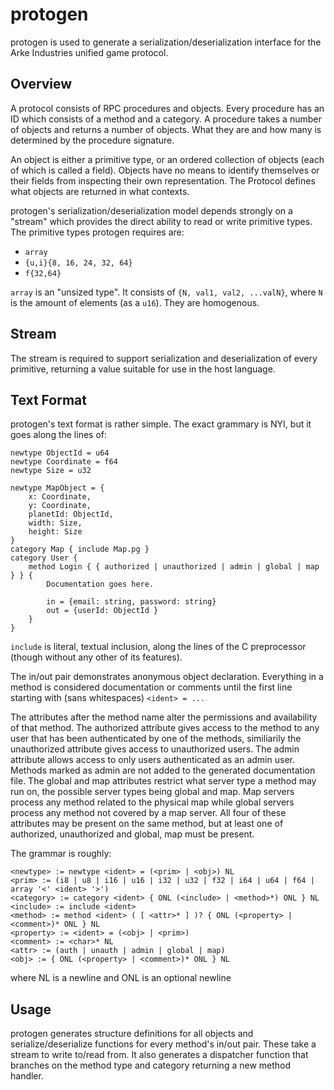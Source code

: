 protogen
========

protogen is used to generate a serialization/deserialization interface for the
Arke Industries unified game protocol.

Overview
--------

A protocol consists of RPC procedures and objects. Every procedure has an ID
which consists of a method and a category. A procedure takes a number of
objects and returns a number of objects. What they are and how many is
determined by the procedure signature.

An object is either a primitive type, or an ordered collection of objects
(each of which is called a field).  Objects have no means to identify
themselves or their fields from inspecting their own representation. The
Protocol defines what objects are returned in what contexts.

protogen's serialization/deserialization model depends strongly on a "stream"
which provides the direct ability to read or write primitive types. The
primitive types protogen requires are:

- `array`
- `{u,i}{8, 16, 24, 32, 64}`
- `f{32,64}`

`array` is an "unsized type". It consists of `{N, val1, val2, ...valN}`, where
`N` is the amount of elements (as a `u16`). They are homogenous.

Stream
------

The stream is required to support serialization and deserialization of every
primitive, returning a value suitable for use in the host language.

Text Format
-----------

protogen's text format is rather simple. The exact grammary is NYI, but it
goes along the lines of:

```
newtype ObjectId = u64
newtype Coordinate = f64
newtype Size = u32

newtype MapObject = {
	x: Coordinate,
	y: Coordinate,
	planetId: ObjectId,
	width: Size,
	height: Size
}
category Map { include Map.pg }
category User {
	method Login { { authorized | unauthorized | admin | global | map } } {
		Documentation goes here.

		in = {email: string, password: string}
		out = {userId: ObjectId }
	}
}
```

`include` is literal, textual inclusion, along the lines of the C preprocessor
(though without any other of its features).

The in/out pair demonstrates anonymous object declaration. Everything in a
method is considered documentation or comments until the first line starting
with (sans whitespaces) `<ident> = ...`

The attributes after the method name alter the permissions and availability of that method.
The authorized attribute gives access to the method to any user that has been authenticated
by one of the methods, similiarily the unauthorized attribute gives access to unauthorized 
users. The admin attribute allows access to only users authenticated as an admin user.
Methods marked as admin are not added to the generated documentation file. The global and map 
attributes restrict what server type a method may run on, the possible server types being 
global and map. Map servers process any method related to the physical map while global servers 
process any method not covered by a map server. All four of these attributes may be present on 
the same method, but at least one of authorized, unauthorized and global, map must be present.

The grammar is roughly:

```
<newtype> := newtype <ident> = (<prim> | <obj>) NL
<prim> := (i8 | u8 | i16 | u16 | i32 | u32 | f32 | i64 | u64 | f64 | array '<' <ident> '>')
<category> := category <ident> { ONL (<include> | <method>*) ONL } NL
<include> := include <ident>
<method> := method <ident> ( [ <attr>* ] )? { ONL (<property> | <comment>)* ONL } NL
<property> := <ident> = (<obj> | <prim>)
<comment> := <char>* NL
<attr> := (auth | unauth | admin | global | map)
<obj> := { ONL (<property> | <comment>)* ONL } NL
```

where NL is a newline and ONL is an optional newline

Usage
-----

protogen generates structure definitions for all objects and
serialize/deserialize functions for every method's in/out pair. These take a
stream to write to/read from. It also generates a dispatcher function that branches
on the method type and category returning a new method handler.
